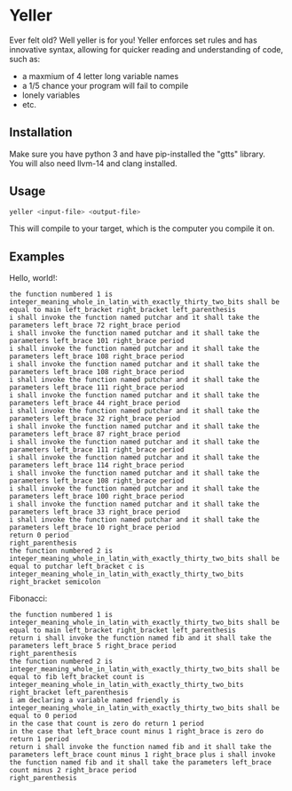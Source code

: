 # Yeller

Ever felt old? Well yeller is for you! Yeller enforces set rules and has innovative syntax, allowing for quicker reading and understanding of code, such as:

- a maxmium of 4 letter long variable names
- a 1/5 chance your program will fail to compile
- lonely variables
- etc.

## Installation

Make sure you have python 3 and have pip-installed the "gtts" library.  
You will also need llvm-14 and clang installed.

## Usage

```bash
yeller <input-file> <output-file>
```

This will compile to your target, which is the computer you compile it on.

## Examples

Hello, world!:

```text
the function numbered 1 is integer_meaning_whole_in_latin_with_exactly_thirty_two_bits shall be equal to main left_bracket right_bracket left_parenthesis
i shall invoke the function named putchar and it shall take the parameters left_brace 72 right_brace period
i shall invoke the function named putchar and it shall take the parameters left_brace 101 right_brace period
i shall invoke the function named putchar and it shall take the parameters left_brace 108 right_brace period
i shall invoke the function named putchar and it shall take the parameters left_brace 108 right_brace period
i shall invoke the function named putchar and it shall take the parameters left_brace 111 right_brace period
i shall invoke the function named putchar and it shall take the parameters left_brace 44 right_brace period
i shall invoke the function named putchar and it shall take the parameters left_brace 32 right_brace period
i shall invoke the function named putchar and it shall take the parameters left_brace 87 right_brace period
i shall invoke the function named putchar and it shall take the parameters left_brace 111 right_brace period
i shall invoke the function named putchar and it shall take the parameters left_brace 114 right_brace period
i shall invoke the function named putchar and it shall take the parameters left_brace 108 right_brace period
i shall invoke the function named putchar and it shall take the parameters left_brace 100 right_brace period
i shall invoke the function named putchar and it shall take the parameters left_brace 33 right_brace period
i shall invoke the function named putchar and it shall take the parameters left_brace 10 right_brace period
return 0 period
right_parenthesis
the function numbered 2 is integer_meaning_whole_in_latin_with_exactly_thirty_two_bits shall be equal to putchar left_bracket c is integer_meaning_whole_in_latin_with_exactly_thirty_two_bits right_bracket semicolon
```

Fibonacci:

```text
the function numbered 1 is integer_meaning_whole_in_latin_with_exactly_thirty_two_bits shall be equal to main left_bracket right_bracket left_parenthesis
return i shall invoke the function named fib and it shall take the parameters left_brace 5 right_brace period
right_parenthesis
the function numbered 2 is integer_meaning_whole_in_latin_with_exactly_thirty_two_bits shall be equal to fib left_bracket count is integer_meaning_whole_in_latin_with_exactly_thirty_two_bits right_bracket left_parenthesis
i am declaring a variable named friendly is integer_meaning_whole_in_latin_with_exactly_thirty_two_bits shall be equal to 0 period
in the case that count is zero do return 1 period
in the case that left_brace count minus 1 right_brace is zero do return 1 period
return i shall invoke the function named fib and it shall take the parameters left_brace count minus 1 right_brace plus i shall invoke the function named fib and it shall take the parameters left_brace count minus 2 right_brace period
right_parenthesis
```
